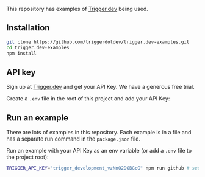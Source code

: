 This repository has examples of [Trigger.dev](https://trigger.dev) being used.

## Installation

```sh
git clone https://github.com/triggerdotdev/trigger.dev-examples.git
cd trigger.dev-examples
npm install
```

## API key

Sign up at [Trigger.dev](https://trigger.dev) and get your API Key. We have a generous free trial.

Create a `.env` file in the root of this project and add your API Key:

## Run an example

There are lots of examples in this repository. Each example is in a file and has a separate run command in the `package.json` file.

Run an example with your API Key as an env variable (or add a `.env` file to the project root):

```sh
TRIGGER_API_KEY="trigger_development_vzNnO2DGBGcG" npm run github # see package.json for more
```
